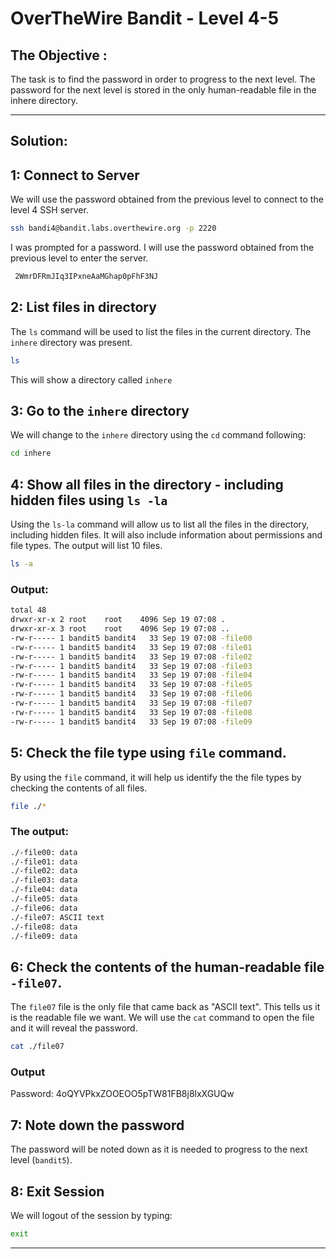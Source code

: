 # OverTheWire Bandit - Level 4-5

## The Objective :
The task is to find the password in order to progress to the next level. The password for the next level is stored in the only human-readable file in the inhere directory.

---

## Solution:

## 1: Connect to Server
We will use the password obtained from the previous level to connect to the level 4 SSH server.

```bash
ssh bandi4@bandit.labs.overthewire.org -p 2220
```

I was prompted for a password. I will use the password obtained from the previous level to enter the server.

```bash
 2WmrDFRmJIq3IPxneAaMGhap0pFhF3NJ
```

## 2: List files in directory
The `ls` command will be used to list the files in the current directory. The `inhere` directory was present.

```bash
ls
```
This will show a directory called `inhere`



## 3: Go to the `inhere` directory
We will change to the `inhere` directory using the `cd` command following:

```bash
cd inhere
```

## 4: Show all files in the directory - including hidden files using `ls -la`
Using the `ls-la` command will allow us to list all the files in the directory, including hidden files. It will also include information about permissions and file types. The output will list 10 files.

```bash
ls -a
```

### Output:
```bash
total 48
drwxr-xr-x 2 root    root    4096 Sep 19 07:08 .
drwxr-xr-x 3 root    root    4096 Sep 19 07:08 ..
-rw-r----- 1 bandit5 bandit4   33 Sep 19 07:08 -file00
-rw-r----- 1 bandit5 bandit4   33 Sep 19 07:08 -file01
-rw-r----- 1 bandit5 bandit4   33 Sep 19 07:08 -file02
-rw-r----- 1 bandit5 bandit4   33 Sep 19 07:08 -file03
-rw-r----- 1 bandit5 bandit4   33 Sep 19 07:08 -file04
-rw-r----- 1 bandit5 bandit4   33 Sep 19 07:08 -file05
-rw-r----- 1 bandit5 bandit4   33 Sep 19 07:08 -file06
-rw-r----- 1 bandit5 bandit4   33 Sep 19 07:08 -file07
-rw-r----- 1 bandit5 bandit4   33 Sep 19 07:08 -file08
-rw-r----- 1 bandit5 bandit4   33 Sep 19 07:08 -file09
```

## 5: Check the file type using `file` command. 
By using the `file` command, it will help us identify the the file types by checking the contents of all files.

```bash
file ./*
```

### The output:

```bash
./-file00: data
./-file01: data
./-file02: data
./-file03: data
./-file04: data
./-file05: data
./-file06: data
./-file07: ASCII text
./-file08: data
./-file09: data
```

## 6: Check the contents of the human-readable file `-file07`. 
The `file07` file is the only file that came back as "ASCII text". This tells us it is the readable file we want. We will use the `cat` command to open the file and it will reveal the password.

```bash
cat ./file07
```

### Output
Password: 4oQYVPkxZOOEOO5pTW81FB8j8lxXGUQw

## 7: Note down the password 
The password will be noted down as it is needed to progress to the next level (`bandit5`).


## 8: Exit Session

We will logout of the session by typing:

```bash
exit
```
---
